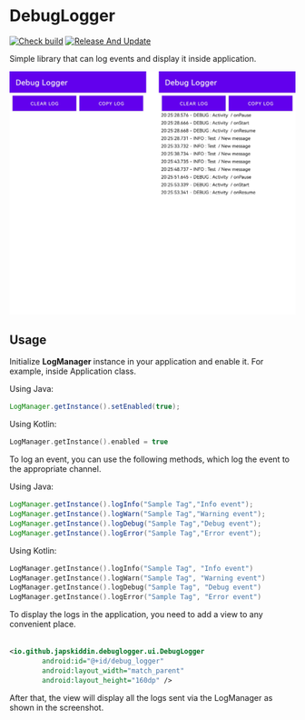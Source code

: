 # DebugLogger

[![Check build](https://github.com/Japskiddin/DebugLogger/actions/workflows/check_build.yml/badge.svg)](https://github.com/Japskiddin/DebugLogger/actions/workflows/check_build.yml)
[![Release And Update](https://github.com/Japskiddin/DebugLogger/actions/workflows/release.yml/badge.svg)](https://github.com/Japskiddin/DebugLogger/actions/workflows/release.yml)

Simple library that can log events and display it inside application.

![](./images/1.png)

## Usage

Initialize **LogManager** instance in your application and enable it. For example, inside
Application class.

Using Java:

```java
LogManager.getInstance().setEnabled(true);
```

Using Kotlin:

```kotlin
LogManager.getInstance().enabled = true
```

To log an event, you can use the following methods, which log the event to the appropriate channel.

Using Java:

```java
LogManager.getInstance().logInfo("Sample Tag","Info event");
LogManager.getInstance().logWarn("Sample Tag","Warning event");
LogManager.getInstance().logDebug("Sample Tag","Debug event");
LogManager.getInstance().logError("Sample Tag","Error event");
```

Using Kotlin:

```kotlin
LogManager.getInstance().logInfo("Sample Tag", "Info event")
LogManager.getInstance().logWarn("Sample Tag", "Warning event")
LogManager.getInstance().logDebug("Sample Tag", "Debug event")
LogManager.getInstance().logError("Sample Tag", "Error event")
```

To display the logs in the application, you need to add a view to any convenient place.

```xml

<io.github.japskiddin.debuglogger.ui.DebugLogger
        android:id="@+id/debug_logger"
        android:layout_width="match_parent"
        android:layout_height="160dp" />
```

After that, the view will display all the logs sent via the LogManager as shown in the screenshot.
